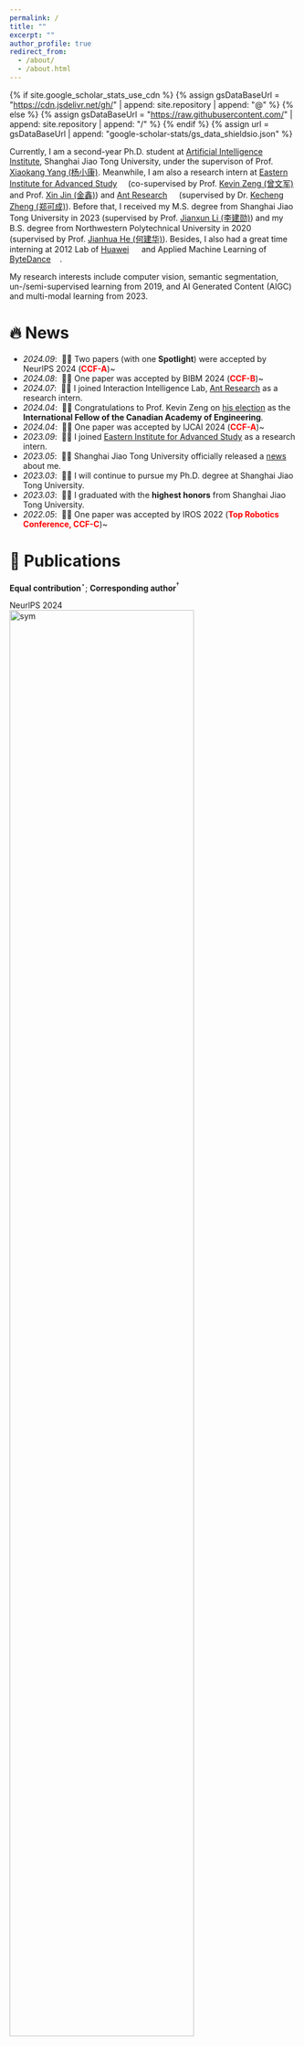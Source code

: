 ```yaml
---
permalink: /
title: ""
excerpt: ""
author_profile: true
redirect_from: 
  - /about/
  - /about.html
---
```


{% if site.google_scholar_stats_use_cdn %}
{% assign gsDataBaseUrl = "https://cdn.jsdelivr.net/gh/" | append: site.repository | append: "@" %}
{% else %}
{% assign gsDataBaseUrl = "https://raw.githubusercontent.com/" | append: site.repository | append: "/" %}
{% endif %}
{% assign url = gsDataBaseUrl | append: "google-scholar-stats/gs_data_shieldsio.json" %}

<span class='anchor' id='about-me'></span>

Currently, I am a second-year Ph.D. student at [Artificial Intelligence Institute](https://ai.sjtu.edu.cn/), Shanghai Jiao Tong University, under the supervison of Prof. [Xiaokang Yang (杨小康)](https://scholar.google.com.hk/citations?hl=zh-CN&user=yDEavdMAAAAJ). Meanwhile, I am also a research intern at [Eastern Institute for Advanced Study](https://www.eitech.edu.cn/?lang=en/) <img src='./images/eias_logo.png' style='height: 0.8em;'> (co-supervised by Prof. [Kevin Zeng (曾文军)](https://scholar.google.com.hk/citations?hl=zh-CN&user=_cUfvYQAAAAJ) and Prof. [Xin Jin (金鑫)](https://scholar.google.com/citations?user=byaSC-kAAAAJ&hl=zh-CN)) and [Ant Research](https://www.antgroup.com/en/technology/) <img src='./images/alipay_logo.png' style='height: 0.9em;'> (supervised by Dr. [Kecheng Zheng (郑可成)](https://scholar.google.com/citations?user=hMDQifQAAAAJ)). Before that, I received my M.S. degree from Shanghai Jiao Tong University in 2023 (supervised by Prof. [Jianxun Li (李建勋)](https://www.researchgate.net/profile/Li-Jianxun/)) and my B.S. degree from Northwestern Polytechnical University in 2020 (supervised by Prof. [Jianhua He (何建华)](https://teacher.nwpu.edu.cn/en/j82zf0vfmf50835d3461429868736702.html)). Besides, I also had a great time interning at 2012 Lab of [Huawei](https://www.huawei.com/en/) <img src='./images/huawei_logo.png' style='height: 1em;'> and Applied Machine Learning of [ByteDance](https://www.bytedance.com/en/) <img src='./images/bytedance_logo.png' style='height: 0.85em;'>.

My research interests include computer vision, semantic segmentation, un-/semi-supervised learning from 2019, and AI Generated Content (AIGC) and multi-modal learning from 2023.

# 🔥 News
- *2024.09*: &nbsp;🎉🎉 Two papers (with one **Spotlight**) were accepted by NeurlPS 2024 (<span style="color:red">**CCF-A**</span>)~
- *2024.08*: &nbsp;🎉🎉 One paper was accepted by BIBM 2024 (<span style="color:red">**CCF-B**</span>)~
- *2024.07*: &nbsp;🎉🎉 I joined Interaction Intelligence Lab, [Ant Research](https://www.antgroup.com/en/technology/) as a research intern.
- *2024.04*: &nbsp;🎉🎉 Congratulations to Prof. Kevin Zeng on [his election](https://www.eitech.edu.cn/?p=2500) as the **International Fellow of the Canadian Academy of Engineering**.
- *2024.04*: &nbsp;🎉🎉 One paper was accepted by IJCAI 2024 (<span style="color:red">**CCF-A**</span>)~
- *2023.09*: &nbsp;🎉🎉 I joined [Eastern Institute for Advanced Study](https://www.eitech.edu.cn/?lang=en/) as a research intern.
- *2023.05*: &nbsp;🎉🎉 Shanghai Jiao Tong University officially released a [news](https://news.sjtu.edu.cn/zhxw/20230517/182978.html) about me.
- *2023.03*: &nbsp;🎉🎉 I will continue to pursue my Ph.D. degree at Shanghai Jiao Tong University.
- *2023.03*: &nbsp;🎉🎉 I graduated with the **highest honors** from Shanghai Jiao Tong University. 
- *2022.05*: &nbsp;🎉🎉 One paper was accepted by IROS 2022 (<span style="color:red">**Top Robotics Conference, CCF-C**</span>)~


# 📝 Publications 
**Equal contribution**$^\star$; **Corresponding author**$^\dagger$

<div class='paper-box'><div class='paper-box-image'><div><div class="badge">NeurlPS 2024</div><img src='images/nips-disco.png' alt="sym" width="80%"></div></div>
<div class='paper-box-text' markdown="1">

**Scene Graph Disentanglement and Composition for Generalizable Complex Image Generation**

<span style="color:#1772d0">**Yunnan Wang**, Ziqiang Li, Zequn Zhang, Wenyao Zhang, Baao Xie, Xihui Liu, Wenjun Zeng, Xin Jin$^\dagger$</span>

<em><font color="#663399"><strong>Annual Conference on Neural Information Processing Systems (NeurIPS 2024).</strong></font></em> 
<em><font color="red"><strong>Spotlight.</strong></font></em>

[**Project**](https://neurips.cc/virtual/2024/poster/92965)/[**Arxiv**](https://neurips.cc/virtual/2024/poster/92965)/[**Code**](https://neurips.cc/virtual/2024/poster/92965)
</div>
</div>



<div class='paper-box'><div class='paper-box-image'><div><div class="badge">NeurlPS 2024</div><img src='images/nips-gem2.png' alt="sym" width="80%"></div></div>
<div class='paper-box-text' markdown="1">

**Graph-based Unsupervised Disentangled Representation Learning via Multimodal Large Language Models**

<span style="color:#1772d0">Baao Xie, Qiuyu Chen,**Yunnan Wang**, Zequn Zhang, Xin Jin, Wenjun Zeng$^\dagger$</span>

<em><font color="#663399"><strong>Annual Conference on Neural Information Processing Systems (NeurIPS 2024).</strong></font></em> 

[**Project**](https://neurips.cc/virtual/2024/poster/94595)/[**Arxiv**](https://arxiv.org/html/2407.18999v1)/[**Code**](https://scholar.google.com/citations?view_op=view_citation&hl=zh-CN&user=DhtAFkwAAAAJ&citation_for_view=DhtAFkwAAAAJ:ALROH1vI_8AC)
</div>
</div>



<div class='paper-box'><div class='paper-box-image'><div><div class="badge">BIBM 2024</div><img src='images/bibm.png' alt="sym" width="80%"></div></div>
<div class='paper-box-text' markdown="1">

**Consistency Prior Matters: Biomedical-Prompting Dual Augmentation for Domain Adaptive Medical Image Segmentation**

<span style="color:#1772d0">**Yunnan Wang**, Zequn Zhang, Xin Jin, Wenjun Zeng$^\dagger$</span>

<em><font color="#663399"><strong>IEEE International Conference on Bioinformatics and Biomedicine (BIBM 2024).</strong></font></em> 
<em><font color="red"><strong>Oral Presentation.</strong></font></em>

[**Project**](https://www.ijcai.org/proceedings/2024/107)/[**Arxiv**](https://arxiv.org/abs/2303.13959)/[**Code**](https://github.com/Arlo0o/StereoScene)
</div>
</div>



<div class='paper-box'><div class='paper-box-image'><div><div class="badge">IJCAI 2024</div><img src='images/ijcai24.png' alt="sym" width="80%"></div></div>
<div class='paper-box-text' markdown="1">

**Bridging Stereo Geometry and BEV Representation with Reliable Mutual Interaction for Semantic Scene Completion**

<span style="color:#1772d0">Bohan Li, Yasheng Sun, Zhujin Liang, Dalong Du, Zhuanghui Zhang, Xiaofeng Wang, **Yunnan Wang**, Xin Jin, Wenjun Zeng$^\dagger$</span>

<em><font color="#663399"><strong>International Joint Conference on Artificial Intelligence (IJCAI 2024).</strong></font></em>

[**Project**](https://www.ijcai.org/proceedings/2024/107)/[**Arxiv**](https://arxiv.org/abs/2303.13959)/[**Code**](https://github.com/Arlo0o/StereoScene)
</div>
</div>



<div class='paper-box'><div class='paper-box-image'><div><div class="badge">IROS 2022</div><img src='images/iros22.png' alt="sym" width="80%"></div></div>
<div class='paper-box-text' markdown="1">

**Bilateral Knowledge Distillation for Unsupervised Domain Adaptation of Semantic Segmentation**

<span style="color:#1772d0">**Yunnan Wang**, Jianxun Li$^\dagger$</span>

<em><font color="#663399"><strong>IEEE/RSJ International Conference on Intelligent Robots and System (IROS 2022).</strong></font></em>
<em><font color="red"><strong>Oral Presentation.</strong></font></em>

[**Project**](https://ieeexplore.ieee.org/abstract/document/9981567)/[**Arxiv**](https://ieeexplore.ieee.org/abstract/document/9981567)/[**Code**](https://github.com/Arlo0o/StereoScene)
</div>
</div>


## Preprint

<div class='paper-box'><div class='paper-box-image'><div><div class="badge">TCSVT 2024</div><img src='images/tcsvt24.png' alt="sym" width="80%"></div></div>
<div class='paper-box-text' markdown="1">

**Canvas: Compositional Generation for Art Painting with Seamless Subject-Driven Infusion**

<span style="color:#1772d0">**Yunnan Wang**, Ziqiang Li, Wenyao Zhang, Lexiang Lv, Zequn Zhang, Xiaoyu Shen, Xin Jin, Wenjun Zeng$^\dagger$</span>

<em><font color="#663399"><strong>IEEE Transactions on Circuits and Systems for Video Technology (TCSVT), under review.</strong></font></em> 

[**Project**](https://neurips.cc/virtual/2024/poster/92965)/[**Arxiv**](https://neurips.cc/virtual/2024/poster/92965)/[**Code**](https://neurips.cc/virtual/2024/poster/92965)
</div>
</div>



<div class='paper-box'><div class='paper-box-image'><div><div class="badge">TMI 2023</div><img src='images/tmi23.png' alt="sym" width="80%"></div></div>
<div class='paper-box-text' markdown="1">

**Exploring Contrastive Pre-training for Domain Connections in Medical Image Segmentation**

<span style="color:#1772d0">Zequn Zhang$^\star$, Yun Jiang$^\star$, **Yunnan Wang**, Baao Xie, Wenyao Zhang, Yuhang Li, Zhen Chen, Xin Jin, Wenjun Zeng$^\dagger$</span>

<em><font color="#663399"><strong>IEEE Transactions on Medical Imaging (TMI), under review.</strong></font></em>

[**Project**](https://neurips.cc/virtual/2024/poster/92965)/[**Arxiv**](https://neurips.cc/virtual/2024/poster/92965)/[**Code**](https://neurips.cc/virtual/2024/poster/92965)
</div>
</div>



<div class='paper-box'><div class='paper-box-image'><div><div class="badge">KBS 2024</div><img src='images/kbs24.png' alt="sym" width="80%"></div></div>
<div class='paper-box-text' markdown="1">

**Single-Instance Feature Bias Calibrating Learning Base EM for Text-to-Image Person Re-identification**

<span style="color:#1772d0">Yifeng Gou, Ziqiang Li, Junyin Zhang, **Yunnan Wang**, Yongxin Ge$^\dagger$</span>

<em><font color="#663399"><strong>Knowledge-based Systems (KBS), under review.</strong></font></em>

[**Project**](https://neurips.cc/virtual/2024/poster/92965)/[**Arxiv**](https://neurips.cc/virtual/2024/poster/92965)/[**Code**](https://neurips.cc/virtual/2024/poster/92965)
</div>
</div>



<div class='paper-box'><div class='paper-box-image'><div><div class="badge">Ongoing 2024</div><img src='images/ongoing1.png' alt="sym" width="80%"></div></div>
<div class='paper-box-text' markdown="1">

**Coarse-to-Fine Monocular Depth Estimation with Text Alignment and Pose Disentanglement**

<span style="color:#1772d0">Wenyao Zhang, Bohan Li, **Yunnan Wang**, Shengyang Zhao, Xin Jin, Wenjun Zeng$^\dagger$</span>

<em><font color="#663399"><strong>Ongoing work.</strong></font></em>

[**Project**](https://neurips.cc/virtual/2024/poster/92965)/[**Arxiv**](https://neurips.cc/virtual/2024/poster/92965)/[**Code**](https://neurips.cc/virtual/2024/poster/92965)
</div>
</div>

# 📖 Educations
- *2023.03 - present*,  **Ph.D. in Computer Science,Shanghai Jiao Tong University (SJTU), Shanghai**
- *2020.09 - 2023.03*, **M.S. in Automation, Shanghai Jiao Tong University (SJTU), Shanghai**
- *2016.09 - 2020.09*, **B.S. in Automation, Northwestern Polytechnical University (NWPU), Xi'an, Shaanxi**

# 💻 Internships
- *2024.07 - present*:  **Interaction Intelligence Lab, Ant Research <img src='./images/alipay_logo.png' style='height: 0.9em;'>, Hangzhou, Zhejiang**
  - Position: Multi-Modal Algorithm Intern
  - Duty: Multi-Modal Algorithm Research
  - Supervisor: Dr. [Kecheng Zheng](https://scholar.google.com/citations?user=hMDQifQAAAAJ)

- *2023.09 - present*: **College of Information Science and Technology, Eastern Institute for Advanced Study <img src='./images/eias_logo.png' style='height: 0.8em;'>, Ningbo, Zhejiang**
  - Position: Computer Vision Algorithm Intern
  - Dutiy: AI Generated Content (AIGC) Research
  - Supervisor: Prof. [Wenjun Zeng](https://scholar.google.com.hk/citations?hl=zh-CN&user=_cUfvYQAAAAJ) and Prof. [Xin Jin](https://scholar.google.com/citations?user=byaSC-kAAAAJ&hl=zh-CN)

* *2022.06 - 2022.10*: **Central Media Technology Institute, 2012 Lab, Huawei <img src='./images/huawei_logo.png' style='height: 1em;'>, Shanghai**
  * Position: Computer Vision Algorithm Intern
  * Duty: Optical Flow Estimation, Motion Detection, and Lane Detection
  * Supervisor: Dr. [Jia Cai](https://scholar.google.com.hk/citations?user=gg6nH6QAAAAJ&hl=zh-CN&oi=sra)

* *2022.03 - 2022.06*: **Applied Machine Learning (AML), ByteDance <img src='./images/bytedance_logo.png' style='height: 0.85em;'>, Shanghai**
  * Position: Machine Learning Algorithm Intern
  * Duty: Recommendation/Advertising/Search Algorithm Research
  * Supervisor: Dr. Xiang Li

# 🎖 Honors and Awards
- *2023.03* Excellent Graduate of Shanghai (*Top 3%* in SJTU)
- *2022.09* CETC Les <img src='./images/les_logo.jpg' style='height: 0.9em;'> Scholarship (SJTU)
- *2021.10* **National Scholarship** for Graduate Students (*Top 3%* in SJTU)
- *2020.06* Excellent Graduate of Shaanxi Province(*Top 3%* in NWPU)
- *2019.11* Wu Yajun <img src='./images/longhu_logo.png' style='height: 0.85em;'> Scholarship (NWPU)
- *2018.11* The Third Prize of National Undergraduate Electronics Design Contest
- *2018.10* **National Scholarship** for Undergraduate Students (*Top 1%* in NWPU)
- *2018.05* Meritorious Winner of the Interdisciplinary Contest in Modeling (ICM) <img src='./images/comap_logo.png' style='height: 1em;'>
- *2017.10* Guangdong-Hong Kong-Macao <img src='./images/hk.png' style='height: 1em;'> Scholarship (NWPU)
- *2015.09* The Second Prize of Chinese Physics Olympiad <img src='./images/cpo_logo.png' style='height: 1em;'>
- *2015.09* The Third Prize of Chinese Mathematical Olympiad <img src='./images/cmo_logo.png' style='height: 0.9em;'>

# 💬 Activities
- Reviewer: NeurlPS, CVPR, ICCV, ACM MM, TCSVT and TNNLS etc.
- *2023.03 - present*, Alumni Trustee of Shanghai Jiao Tong University.
- *2020.09 - 2023.03*, Monitor of Master Class B2003292, Shanghai Jiao Tong University.
- *2016.09 - 2020.06*, Mental-Health Counselor, Northwestern Polytechnical University.
- Avocation <img src='./images/sports.png' style='height: 1em;'>: Competitive road cycling <img src='./images/bike.png' style='height: 1em;'> (more than 10 years); Marathon <img src='./images/track.png' style='height: 1em;'> (Half Marathon PB 1:27, Marathon PB 3:08).


<div id="footer-clusrmaps" style="width: 60%; position:relative; left:20%">
    <center>
        <div id="clustrmaps-widget" style="width:50%">
            <script type="text/javascript" id="clstr_globe" src="//clustrmaps.com/globe.js?d=zZNkfKhgzaLVh3Ca6PfppQ7OF2_hj7qf29D-Dz1hXUY"></script>
        </div>
    </center>
</div>
<!-- <script type="text/javascript" id="clustrmaps" src="//clustrmaps.com/map_v2.js?d=zZNkfKhgzaLVh3Ca6PfppQ7OF2_hj7qf29D-Dz1hXUY&cl=ffffff&w=a"></script> -->

